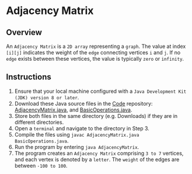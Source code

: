 # Adjacency Matrix

## Overview
An `Adjacency Matrix` is a `2D array` representing a `graph`. 
The value at index `[i][j]` indicates the weight of the `edge` connecting vertices `i` and `j`. 
If no `edge` exists between these vertices, the value is typically `zero` or `infinity`.

## Instructions
1. Ensure that your local machine configured with a `Java Development Kit (JDK) version 8 or later`.
2. Download these Java source files in the [Code](https://github.com/shumarb/code/tree/main) repository: [AdjacencyMatrix.java](https://github.com/shumarb/code/blob/main/data-structures/AdjacencyMatrix.java), and [BasicOperations.java](https://github.com/shumarb/code/tree/main/support/BasicOperations.java).
3. Store both files in the same directory (e.g. Downloads) if they are in different directories.
4. Open a `terminal` and navigate to the directory in Step 3.
5. Compile the files using `javac AdjacencyMatrix.java BasicOperations.java`.
6. Run the program by entering `java AdjacencyMatrix`.
7. The program creates an `Adjacency Matrix` comprising `3 to 7` vertices, and each vertex is denoted by a `letter`. The `weight` of the edges are between `-100 to 100`.
